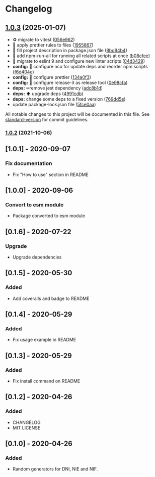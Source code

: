 # Changelog

## [1.0.3](https://github.com/JuanMaRuiz/document-generator/compare/v1.0.2...v1.0.3) (2025-01-07)

* ♻️ migrate to vitest ([056e962](https://github.com/JuanMaRuiz/document-generator/commit/056e9623bee9d620e2f4235fdd4034b6e0c38b7d))
* 🎨 apply prettier rules to files ([1955867](https://github.com/JuanMaRuiz/document-generator/commit/19558679390f873c9622e58202aa628f4ce40551))
* 📝 fill project description in package.json file ([8bd84b4](https://github.com/JuanMaRuiz/document-generator/commit/8bd84b4502e052c090744fc1a621e7d6b25fed76))
* 🔧 add npm-run-all for running all related scripts at once ([b08cfee](https://github.com/JuanMaRuiz/document-generator/commit/b08cfee761db7a44d401f499668e9a7cb095f5b3))
* 🔧 migrate to eslint 9 and configure new linter scripts ([04d3429](https://github.com/JuanMaRuiz/document-generator/commit/04d3429519e54964ea697950f0db3a2c39cc22be))
* **config:** 🔧 configure ncu for update deps and reorder npm scripts ([f6d404e](https://github.com/JuanMaRuiz/document-generator/commit/f6d404ec45cc07bec066d5c62e5d7707beaa4de7))
* **config:** 🔧 configure prettier ([134a0f3](https://github.com/JuanMaRuiz/document-generator/commit/134a0f3e564e75622da46ba151376ac6c2514b55))
* **config:** 🔧 configure release-it as release tool ([0e98cfa](https://github.com/JuanMaRuiz/document-generator/commit/0e98cfa1d0f8010c7ea9cb0978031ad229c29f64))
* **deps:** ➖remove jest dependency ([adc8b1d](https://github.com/JuanMaRuiz/document-generator/commit/adc8b1dd8cc9eedd7989d5773a75027e805b52f2))
* **deps:** ⬆️ upgrade deps ([4991cdb](https://github.com/JuanMaRuiz/document-generator/commit/4991cdbeeea2658698e0c82e15b45c03d93bf2ce))
* **deps:** change some deps to a fixed version ([769dd5e](https://github.com/JuanMaRuiz/document-generator/commit/769dd5ed86cef1ca8af8f9490872e4f56db0397f))
* update package-lock.json file ([5fce0aa](https://github.com/JuanMaRuiz/document-generator/commit/5fce0aabbf469abd794d38b8b8dfce391326257c))

All notable changes to this project will be documented in this file. See [standard-version](https://github.com/conventional-changelog/standard-version) for commit guidelines.

### [1.0.2](https://github.com/JuanMaRuiz/document-generator/compare/v1.0.1...v1.0.2) (2021-10-06)

## [1.0.1] - 2020-09-07

### Fix documentation

- Fix "How to use" section in README

## [1.0.0] - 2020-09-06

### Convert to esm module

- Package converted to esm module

## [0.1.6] - 2020-07-22

### Upgrade

- Upgrade dependencies

## [0.1.5] - 2020-05-30

### Added

- Add coveralls and badge to README

## [0.1.4] - 2020-05-29

### Added

- Fix usage example in README

## [0.1.3] - 2020-05-29

### Added

- Fix install command on README

## [0.1.2] - 2020-04-26

### Added

- CHANGELOG
- MIT LICENSE

## [0.1.0] - 2020-04-26

### Added

- Random generators for DNI, NIE and NIF.
